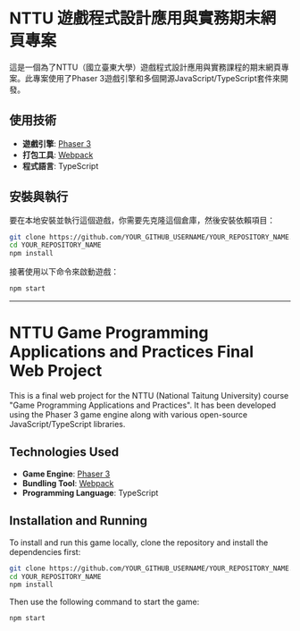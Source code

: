 # NTTU 遊戲程式設計應用與實務期末網頁專案

這是一個為了NTTU（國立臺東大學）遊戲程式設計應用與實務課程的期末網頁專案。此專案使用了Phaser 3遊戲引擎和多個開源JavaScript/TypeScript套件來開發。

## 使用技術

- **遊戲引擎**: [Phaser 3](https://phaser.io/phaser3)
- **打包工具**: [Webpack](https://webpack.js.org/)
- **程式語言**: TypeScript

## 安裝與執行

要在本地安裝並執行這個遊戲，你需要先克隆這個倉庫，然後安裝依賴項目：

```bash
git clone https://github.com/YOUR_GITHUB_USERNAME/YOUR_REPOSITORY_NAME.git
cd YOUR_REPOSITORY_NAME
npm install
```

接著使用以下命令來啟動遊戲：

```bash
npm start
```

---

# NTTU Game Programming Applications and Practices Final Web Project

This is a final web project for the NTTU (National Taitung University) course "Game Programming Applications and Practices". It has been developed using the Phaser 3 game engine along with various open-source JavaScript/TypeScript libraries.

## Technologies Used

- **Game Engine**: [Phaser 3](https://phaser.io/phaser3)
- **Bundling Tool**: [Webpack](https://webpack.js.org/)
- **Programming Language**: TypeScript

## Installation and Running

To install and run this game locally, clone the repository and install the dependencies first:

```bash
git clone https://github.com/YOUR_GITHUB_USERNAME/YOUR_REPOSITORY_NAME.git
cd YOUR_REPOSITORY_NAME
npm install
```

Then use the following command to start the game:

```bash
npm start
```
